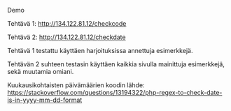 Demo

Tehtävä 1: http://134.122.81.12/checkcode

Tehtävä 2: http://134.122.81.12/checkdate

Tehtävä 1 testattu käyttäen harjoituksissa annettuja esimerkkejä.

Tehtävän 2 suhteen testasin käyttäen kaikkia sivulla mainittuja esimerkkejä, sekä muutamia omiani.

Kuukausikohtaisten päivämäärien koodin lähde:
https://stackoverflow.com/questions/13194322/php-regex-to-check-date-is-in-yyyy-mm-dd-format
